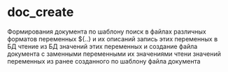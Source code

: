 # doc_create
Формирования документа по шаблону
поиск в файлах различных форматов переменных ${..} и их описаний
запись этих переменных в БД
чтение из БД значений этих переменных и создание файла документа с заменными переменными их значениями
чтени значений переменных из ранее созданного по шаблону файла документа

